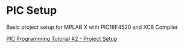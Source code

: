 # PIC Setup
Basic project setup for MPLAB X with PIC18F4520 and XC8 Compiler

<a href="https://youtu.be/OQ6hZzkvXMw">PIC Programming Tutorial #2 - Project Setup</a>





